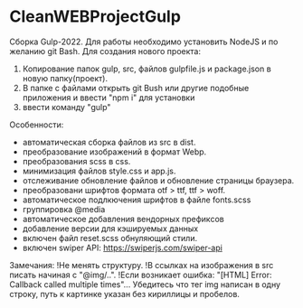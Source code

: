# CleanWEBProjectGulp
Сборка Gulp-2022.
Для работы необходимо установить NodeJS и по желанию git Bash.
Для создания нового проекта:
1. Копирование папок gulp, src, файлов gulpfile.js и package.json в новую папку(проект).
2. В папке с файлами открыть git Bush или другие подобные приложения и ввести "npm i" для установки
3. ввести команду "gulp"


Особенности: 
- автоматическая сборка файлов из src в dist.
- преобразование изображений в формат Webp.
- преобразования scss в css.
- минимизация файлов style.css и app.js.
- отслеживание обновление файлов и обновление страницы браузера. 
- преобразовани шрифтов формата otf > ttf, ttf > woff.
- автоматическое подлкючения шрифтов в файле fonts.scss
- группировка @media
- автоматическое добавления вендорных префиксов
- добавление версии для кэшируемых данных
- включен файл reset.scss обнуляющий стили.
- включен swiper  API: https://swiperjs.com/swiper-api

Замечания:
!Не менять структуру.
!В ссылках на изображения в src писать начиная с "@img/..".
!Если возникает ошибка: "[HTML] Error: Callback called multiple times"...
Убедитесь что тег img написан в одну строку, путь к картинке указан без кириллицы и пробелов.
